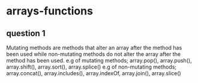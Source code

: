 # arrays-functions
##  question 1
Mutating methods are methods that alter an array after the method has been used
while non-mutating methods do not alter the array after the method has been used.
e.g of mutating methods; array.pop(), array.push(), array.shift(), array.sort(), array.splice()
e.g of non-mutating methods; array.concat(), array.includes(), array.indexOf, array.join(), array.slice()

